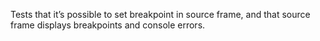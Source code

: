 Tests that it’s possible to set breakpoint in source frame, and that source frame displays breakpoints and console errors.
